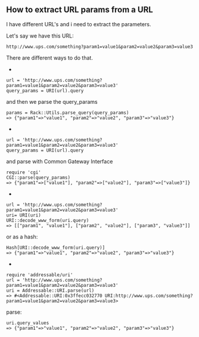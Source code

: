 ## How to extract URL params from a URL

I have different URL's and i need to extract the parameters.

Let's say we have this URL:
```
http://www.ups.com/something?param1=value1&param2=value2&param3=value3
```

There are different ways to do that.

-
```
url = 'http://www.ups.com/something?param1=value1&param2=value2&param3=value3'
query_params = URI(url).query
```
and then we parse the query_params
```
params = Rack::Utils.parse_query(query_params)
=> {"param1"=>"value1", "param2"=>"value2", "param3"=>"value3"}
```

-
```
url = 'http://www.ups.com/something?param1=value1&param2=value2&param3=value3'
query_params = URI(url).query
```
and parse with Common Gateway Interface
```
require 'cgi'
CGI::parse(query_params)
=> {"param1"=>["value1"], "param2"=>["value2"], "param3"=>["value3"]}
```

-
```
url = 'http://www.ups.com/something?param1=value1&param2=value2&param3=value3'
uri= URI(uri)
URI::decode_www_form(uri.query)
=> [["param1", "value1"], ["param2", "value2"], ["param3", "value3"]]
```

or as a hash:
```
Hash[URI::decode_www_form(uri.query)]
=> {"param1"=>"value1", "param2"=>"value2", "param3"=>"value3"}
```
-

```
require 'addressable/uri'
url = 'http://www.ups.com/something?param1=value1&param2=value2&param3=value3'
uri = Addressable::URI.parse(url)
=> #<Addressable::URI:0x3ffecc032770 URI:http://www.ups.com/something?param1=value1&param2=value2&param3=value3>
```
parse:

```
uri.query_values
=> {"param1"=>"value1", "param2"=>"value2", "param3"=>"value3"}
```




